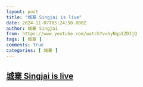 ```yaml
---
layout: post
title: "城寨 Singjai is live"
date: 2024-11-07T05:24:50.000Z
author: 城寨 Singjai
from: https://www.youtube.com/watch?v=hyNqpIZD3jQ
tags: [ 城寨 ]
comments: True
categories: [ 城寨 ]
---
```

<!--1730957090000-->
[城寨 Singjai is live](https://www.youtube.com/watch?v=hyNqpIZD3jQ)
------

<div>

</div>
